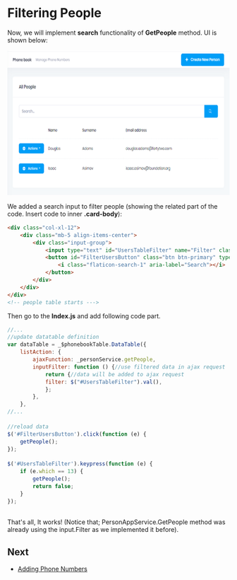 # Filtering People

Now, we will implement **search** functionality of **GetPeople** method. UI is shown below:

<img src="images/search-people-3.png" alt="Searching people" class="img-thumbnail" width="770" height="328" />

We added a search input to filter people (showing the related part of
the code. Insert code to inner **.card-body**):

```html
<div class="col-xl-12">
	<div class="mb-5 align-items-center">			
		<div class="input-group">
			<input type="text" id="UsersTableFilter" name="Filter" class="form-control" placeholder="@L("SearchWithThreeDot")">
			<button id="FilterUsersButton" class="btn btn-primary" type="submit">
				<i class="flaticon-search-1" aria-label="Search"></i>
			</button>
		</div>
	</div>
</div>
<!-- people table starts --->
```
Then go to the **Index.js** and add following code part.
```javascript
//...
//update datatable definition
var dataTable = _$phonebookTable.DataTable({   
	listAction: {
		ajaxFunction: _personService.getPeople,
		inputFilter: function () {//use filtered data in ajax request 
			return {//data will be added to ajax request
			filter: $("#UsersTableFilter").val(),
			};
		},
	},
//...

//reload data
$('#FilterUsersButton').click(function (e) {    
	getPeople();
});

$('#UsersTableFilter').keypress(function (e) {
	if (e.which == 13) {
		getPeople();
		return false;
	}
});
		
```

That's all, It works! (Notice that; PersonAppService.GetPeople method
was already using the input.Filter as we implemented it before).

## Next

- [Adding Phone Numbers](Developing-Step-By-Step-Core-Adding-Phone-Numbers.md)